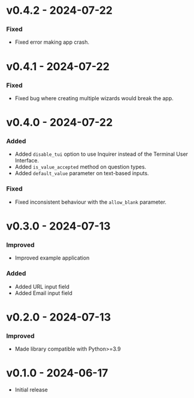 # v0.4.2 - 2024-07-22

### Fixed
- Fixed error making app crash.

# v0.4.1 - 2024-07-22

### Fixed
- Fixed bug where creating multiple wizards would break the app. 

# v0.4.0 - 2024-07-22

### Added
- Added `disable_tui` option to use Inquirer instead of the Terminal User Interface.
- Added `is_value_accepted` method on question types.
- Added `default_value` parameter on text-based inputs.

### Fixed
- Fixed inconsistent behaviour with the `allow_blank` parameter.

# v0.3.0 - 2024-07-13

### Improved
- Improved example application

### Added
- Added URL input field
- Added Email input field

# v0.2.0 - 2024-07-13

### Improved
- Made library compatible with Python>=3.9

# v0.1.0 - 2024-06-17

- Initial release
